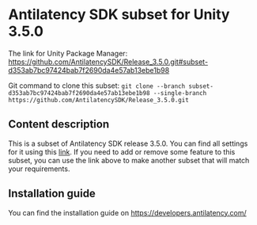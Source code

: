 # Antilatency SDK subset for Unity 3.5.0

The link for Unity Package Manager: https://github.com/AntilatencySDK/Release_3.5.0.git#subset-d353ab7bc97424bab7f2690da4e57ab13ebe1b98

Git command to clone this subset: `git clone --branch subset-d353ab7bc97424bab7f2690da4e57ab13ebe1b98 --single-branch https://github.com/AntilatencySDK/Release_3.5.0.git`

## Content description

This is a subset of Antilatency SDK release 3.5.0. You can find all settings for it using this [link](https://developers.antilatency.com/Sdk/Configurator_en.html#{"Libraries":{"AltEnvironmentArbitrary2D":true,"AltEnvironmentHorizontalGrid":true,"AltEnvironmentPillars":true,"AltEnvironmentSelector":true,"AltTracking":true,"Bracer":true,"DeviceNetwork":true,"HardwareExtensionInterface":true,"RadioMetrics":true,"StorageClient":true,"TrackingAlignment":true},"OS":{"Android":{"aar":false},"WindowsDesktop":{"x64":false,"x86":true},"WindowsUWP":{"arm64-v8a":false,"armeabi-v7a":false,"x64":false}},"Release":"3.5.0","Target":"Unity","TargetSettings":{"Components":{"AltEnvironmentComponents":true,"AltTrackingComponents":true,"BracerComponents":false,"DeviceNetworkComponents":true,"StorageClientComponents":true},"MathTypes":"UnityEngine.Math","UnityComponents":true,"UnityVersion":"2019.x"}}). If you need to add or remove some feature to this subset, you can use the link above to make another subset that will match your requirements.

## Installation guide

You can find the installation guide on https://developers.antilatency.com/
